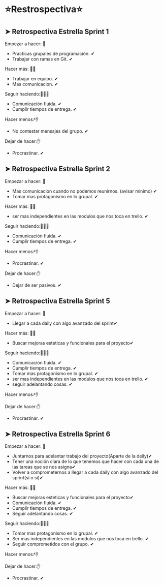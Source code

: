 #       ⭐Restrospectiva⭐
  
## ➤ Retrospectiva Estrella Sprint 1

Empezar a hacer: 💪
- Practicas grupales de programación. ✔
- Trabajar con ramas en Git. ✔

Hacer más: 💪💪
- Trabajar en equipo. ✔
- Mas comunicacion. ✔

Seguir haciendo:💪💪💪
- Comunicación fluida. ✔
- Cumplir tiempos de entrega. ✔

Hacer menos:👎
- No contestar mensajes del grupo. ✔

Dejar de hacer:✋
- Procrastinar. ✔


## ➤ Retrospectiva Estrella Sprint 2

Empezar a hacer: 💪
- Mas comunicacion cuando no podemos reunirnos. (avisar minimo) ✔
- Tomar mas protagonismo en lo grupal. ✔

Hacer más: 💪💪
- ser mas independientes en las modulos que nos toca en trello. ✔

Seguir haciendo:💪💪💪
- Comunicación fluida. ✔
- Cumplir tiempos de entrega. ✔

Hacer menos:👎
- Procrastinar. ✔

Dejar de hacer:✋
- Dejar de ser pasivos. ✔


## ➤ Retrospectiva Estrella Sprint 5

Empezar a hacer: 💪
- Llegar a cada daily con algo avanzado del sprint✔


Hacer más: 💪💪
- Buscar mejoras esteticas y funcionales para el proyecto✔

Seguir haciendo:💪💪💪
- Comunicación fluida. ✔
- Cumplir tiempos de entrega. ✔
- Tomar mas protagonismo en lo grupal. ✔
- ser mas independientes en las modulos que nos toca en trello. ✔
- seguir adelantando cosas. ✔

Hacer menos:👎


Dejar de hacer:✋
- Procrastinar. ✔


## ➤ Retrospectiva Estrella Sprint 6

Empezar a hacer: 💪
- Juntarnos para adelantar trabajo del proyecto(Aparte de la deily)✔
- Tener una noción clara de lo que tenemos que hacer con cada una de las tareas que se nos asigna✔
- Volver a comprometernos a llegar a cada daily con algo avanzado del sprint(si o si)✔


Hacer más: 💪💪
- Buscar mejoras esteticas y funcionales para el proyecto✔
- Comunicación fluida. ✔
- Cumplir tiempos de entrega. ✔
- Seguir adelantando cosas. ✔

Seguir haciendo:💪💪💪
- Tomar mas protagonismo en lo grupal. ✔
- Ser mas independientes en las modulos que nos toca en trello. ✔
- Seguir comprometidos con el grupo. ✔

Hacer menos:👎


Dejar de hacer:✋
- Procrastinar. ✔